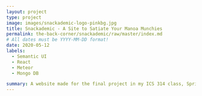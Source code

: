 ```yaml
---
layout: project
type: project
image: images/snackademic-logo-pinkbg.jpg
title: Snackademic - A Site to Satiate Your Manoa Munchies
permalink: the-back-corner/snackademic/raw/master/index.md
# All dates must be YYYY-MM-DD format!
date: 2020-05-12
labels:
  - Semantic UI
  - React
  - Meteor
  - Mongo DB

summary: A website made for the final project in my ICS 314 class, Spring 2020.
---
```

